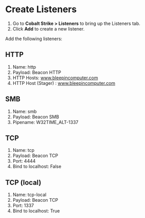 
# Create Listeners

1.  Go to **Cobalt Strike > Listeners** to bring up the Listeners tab.
2.  Click **Add** to create a new listener.

Add the following listeners:

## HTTP

1.  Name: http
2.  Payload: Beacon HTTP
3.  HTTP Hosts: www.bleepincomputer.com
4.  HTTP Host (Stager) : www.bleepincomputer.com

## SMB

1.  Name: smb
2.  Payload: Beacon SMB
3.  Pipename: W32TIME_ALT-1337

## TCP

1.  Name: tcp
2.  Payload: Beacon TCP
3.  Port: 4444
4.  Bind to localhost: False

## TCP (local)

1.  Name: tcp-local
2.  Payload: Beacon TCP
3.  Port: 1337
4.  Bind to localhost: True